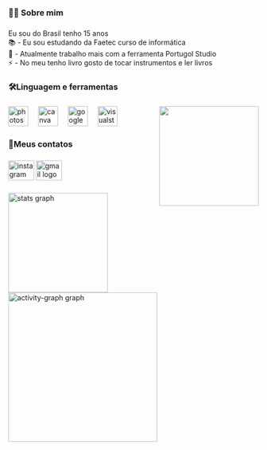 <h3 align="left">👩‍💻 Sobre mim</h3>

###

<p align="left">Eu sou do Brasil tenho 15 anos<br>📚 - Eu sou estudando da Faetec curso de informática<br>🔭 - Atualmente trabalho mais com a ferramenta Portugol Studio<br>⚡ - No meu tenho livro gosto de tocar instrumentos e ler livros</p>

###

<h3 align="left">🛠Linguagem e ferramentas</h3>

###

<img align="right" height="200" src="https://media4.giphy.com/media/v1.Y2lkPTc5MGI3NjExbmg4dWZ5Z3FkNnZ1czQ5dDBzMWI4NzdoN2FhM25ycDU3NGt3eDV6YSZlcD12MV9pbnRlcm5hbF9naWZfYnlfaWQmY3Q9Zw/bGgsc5mWoryfgKBx1u/giphy.gif"  />

###

<div align="left">
  <img src="https://cdn.jsdelivr.net/gh/devicons/devicon/icons/photoshop/photoshop-plain.svg" height="40" alt="photoshop logo"  />
  <img width="12" />
  <img src="https://cdn.jsdelivr.net/gh/devicons/devicon/icons/canva/canva-original.svg" height="40" alt="canva logo"  />
  <img width="12" />
  <img src="https://cdn.jsdelivr.net/gh/devicons/devicon/icons/google/google-original.svg" height="40" alt="google logo"  />
  <img width="12" />
  <img src="https://cdn.jsdelivr.net/gh/devicons/devicon/icons/visualstudio/visualstudio-plain.svg" height="40" alt="visualstudio logo"  />
</div>

###

<h3 align="left">👋Meus contatos</h3>

###

<div align="left">
  <img src="https://raw.githubusercontent.com/maurodesouza/profile-readme-generator/master/src/assets/icons/social/instagram/default.svg" width="52" height="40" alt="instagram logo"  />
  <a href="mailto:goncalvesramosguilherme@gmail.com" target="_blank">
    <img src="https://raw.githubusercontent.com/maurodesouza/profile-readme-generator/master/src/assets/icons/social/gmail/default.svg" width="52" height="40" alt="gmail logo"  />
  </a>
</div>

###

<div align="left">
  <img src="https://github-readme-stats.vercel.app/api?username=GuilhermeGoncalvesRamos&hide_title=false&hide_rank=false&show_icons=true&include_all_commits=true&count_private=true&disable_animations=false&theme=nord&locale=en&hide_border=false&order=1" height="200" alt="stats graph"  />
  <img src="https://github-readme-activity-graph.vercel.app/graph?username=GuilhermeGoncalvesRamos&radius=16&theme=nord&area=true&order=5" height="300" alt="activity-graph graph"  />
</div>

###

